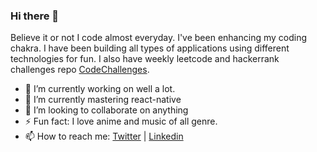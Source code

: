 ### Hi there 👋

Believe it or not I code almost everyday. I've been enhancing my coding chakra. I have been building all types of applications using different technologies for fun.
I also have weekly leetcode and hackerrank challenges repo [CodeChallenges](https://github.com/codesaitama/HackerRank).

- 🔭 I’m currently working on well a lot.
- 🌱 I’m currently mastering react-native
- 👯 I’m looking to collaborate on anything
- ⚡ Fun fact: I love anime and music of all genre.
- 📫 How to reach me: [Twitter](https://twitter.com/codesaitama) | [Linkedin](https://www.linkedin.com/in/emmanuel-achana-75bb64116/)

<!--
**codesaitama/codesaitama** is a ✨ _special_ ✨ repository because its `README.md` (this file) appears on your GitHub profile.

Here are some ideas to get you started:

- 🔭 I’m currently working on ...
- 🌱 I’m currently learning ...
- 👯 I’m looking to collaborate on ...
- 🤔 I’m looking for help with ...
- 💬 Ask me about ...
- 📫 How to reach me: ...
- 😄 Pronouns: ...
- ⚡ Fun fact: ...
-->
